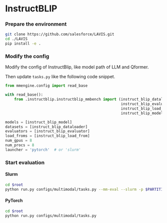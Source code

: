# InstructBLIP

### Prepare the environment

```sh
git clone https://github.com/salesforce/LAVIS.git
cd ./LAVIS
pip install -e .
```

### Modify the config

Modify the config of InstructBlip, like model path of LLM and Qformer.

Then update `tasks.py` like the following code snippet.

```python
from mmengine.config import read_base

with read_base():
    from .instructblip.instructblip_mmbench import (instruct_blip_dataloader,
                                                    instruct_blip_evaluator,
                                                    instruct_blip_load_from,
                                                    instruct_blip_model)

models = [instruct_blip_model]
datasets = [instruct_blip_dataloader]
evaluators = [instruct_blip_evaluator]
load_froms = [instruct_blip_load_from]
num_gpus = 8
num_procs = 8
launcher = 'pytorch'  # or 'slurm'
```

### Start evaluation

#### Slurm

```sh
cd $root
python run.py configs/multimodal/tasks.py --mm-eval --slurm -p $PARTITION
```

#### PyTorch

```sh
cd $root
python run.py configs/multimodal/tasks.py
```